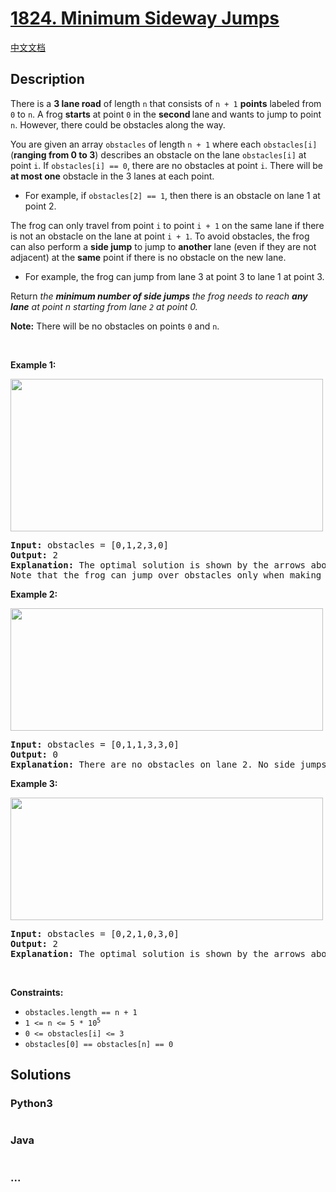 # [1824. Minimum Sideway Jumps](https://leetcode.com/problems/minimum-sideway-jumps)

[中文文档](/solution/1800-1899/1824.Minimum%20Sideway%20Jumps/README.md)

## Description

<p>There is a <strong>3 lane road</strong> of length <code>n</code> that consists of <code>n + 1</code> <strong>points</strong> labeled from <code>0</code> to <code>n</code>. A frog <strong>starts</strong> at point <code>0</code> in the <strong>second </strong>lane<strong> </strong>and wants to jump to point <code>n</code>. However, there could be obstacles along the way.</p>

<p>You are given an array <code>obstacles</code> of length <code>n + 1</code> where each <code>obstacles[i]</code> (<strong>ranging from 0 to 3</strong>) describes an obstacle on the lane <code>obstacles[i]</code> at point <code>i</code>. If <code>obstacles[i] == 0</code>, there are no obstacles at point <code>i</code>. There will be <strong>at most one</strong> obstacle in the 3 lanes at each point.</p>

<ul>
	<li>For example, if <code>obstacles[2] == 1</code>, then there is an obstacle on lane 1 at point 2.</li>
</ul>

<p>The frog can only travel from point <code>i</code> to point <code>i + 1</code> on the same lane if there is not an obstacle on the lane at point <code>i + 1</code>. To avoid obstacles, the frog can also perform a <strong>side jump</strong> to jump to <strong>another</strong> lane (even if they are not adjacent) at the <strong>same</strong> point if there is no obstacle on the new lane.</p>

<ul>
	<li>For example, the frog can jump from lane 3 at point 3 to lane 1 at point 3.</li>
</ul>

<p>Return<em> the <strong>minimum number of side jumps</strong> the frog needs to reach <strong>any lane</strong> at point n starting from lane <code>2</code> at point 0.</em></p>

<p><strong>Note:</strong> There will be no obstacles on points <code>0</code> and <code>n</code>.</p>

<p>&nbsp;</p>
<p><strong class="example">Example 1:</strong></p>
<img alt="" src="https://fastly.jsdelivr.net/gh/doocs/leetcode@main/solution/1800-1899/1824.Minimum%20Sideway%20Jumps/images/ic234-q3-ex1.png" style="width: 500px; height: 244px;" />
<pre>
<strong>Input:</strong> obstacles = [0,1,2,3,0]
<strong>Output:</strong> 2 
<strong>Explanation:</strong> The optimal solution is shown by the arrows above. There are 2 side jumps (red arrows).
Note that the frog can jump over obstacles only when making side jumps (as shown at point 2).
</pre>

<p><strong class="example">Example 2:</strong></p>
<img alt="" src="https://fastly.jsdelivr.net/gh/doocs/leetcode@main/solution/1800-1899/1824.Minimum%20Sideway%20Jumps/images/ic234-q3-ex2.png" style="width: 500px; height: 196px;" />
<pre>
<strong>Input:</strong> obstacles = [0,1,1,3,3,0]
<strong>Output:</strong> 0
<strong>Explanation:</strong> There are no obstacles on lane 2. No side jumps are required.
</pre>

<p><strong class="example">Example 3:</strong></p>
<img alt="" src="https://fastly.jsdelivr.net/gh/doocs/leetcode@main/solution/1800-1899/1824.Minimum%20Sideway%20Jumps/images/ic234-q3-ex3.png" style="width: 500px; height: 196px;" />
<pre>
<strong>Input:</strong> obstacles = [0,2,1,0,3,0]
<strong>Output:</strong> 2
<strong>Explanation:</strong> The optimal solution is shown by the arrows above. There are 2 side jumps.
</pre>

<p>&nbsp;</p>
<p><strong>Constraints:</strong></p>

<ul>
	<li><code>obstacles.length == n + 1</code></li>
	<li><code>1 &lt;= n &lt;= 5 * 10<sup>5</sup></code></li>
	<li><code>0 &lt;= obstacles[i] &lt;= 3</code></li>
	<li><code>obstacles[0] == obstacles[n] == 0</code></li>
</ul>

## Solutions

<!-- tabs:start -->

### **Python3**

```python

```

### **Java**

```java

```

### **...**

```

```

<!-- tabs:end -->
